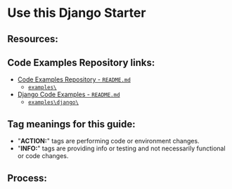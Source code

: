 # Use this Django Starter

## Resources:

## Code Examples Repository links:
* [Code Examples Repository - `README.md`](../../../README.md)
    * [`examples\`](../../../)
* [Django Code Examples - `README.md`](../../README.md)
    * [`examples\django\`](../../)

## Tag meanings for this guide:
* "**ACTION:**" tags are performing code or environment changes.
* "**INFO:**" tags are providing info or testing and not necessarily functional or code changes.

## Process:






